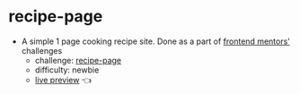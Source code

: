 # recipe-page
- A simple 1 page cooking recipe site. Done as a part of [frontend mentors'](https://www.frontendmentor.io/) challenges
  - challenge: [recipe-page](https://www.frontendmentor.io/challenges/recipe-page-KiTsR8QQKm/hub)
  - difficulty: newbie
  - [live preview](mahmoodelsaayed.github.io/recipe-page) 👈
